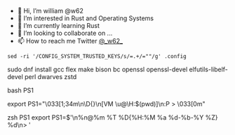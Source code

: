 - 👋 Hi, I’m william @w62
- 👀 I’m interested in Rust and Operating Systems
- 🌱 I’m currently learning Rust
- 💞️ I’m looking to collaborate on ...
- 📫 How to reach me Twitter [@\_w62\_](https://twitter.com/_w62_)

<!---
w62/w62 is a ✨ special ✨ repository because its `README.md` (this file) appears on your GitHub profile.
You can click the Preview link to take a look at your changes.
--->


`sed -ri '/CONFIG_SYSTEM_TRUSTED_KEYS/s/=.+/=""/g' .config `

<!---
[dev-guides](https://cs4118.github.io/dev-guides/)

[OSTEP](https://pages.cs.wisc.edu/~remzi/OSTEP/)
[make-kpkg is (being) retired](https://unix.stackexchange.com/questions/238469/difference-between-make-kpkg-and-make-deb-pkg)
--->
sudo dnf install gcc flex make bison bc openssl openssl-devel elfutils-libelf-devel perl dwarves zstd

bash PS1

export PS1="\033[1;34m\n\D{}\n[VM \u@\H:\$(pwd)]\n:P > \033[0m"

zsh PS1
export PS1=$'\n%n@%m %T %D{%H:%M %a %d-%b-%Y %Z} %d\n> '
